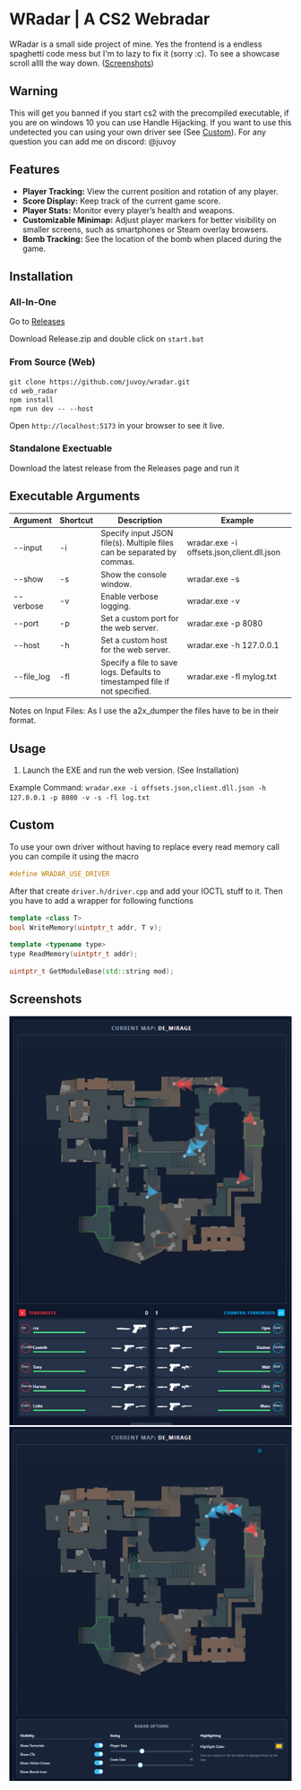# WRadar | A CS2 Webradar
WRadar is a small side project of mine. Yes the frontend is a endless spaghetti code mess but I'm to lazy to fix it (sorry :c).
To see a showcase scroll allll the way down. ([Screenshots](#screenshots))

## Warning
This will get you banned if you start cs2 with the precompiled executable, if you are on windows 10 you can use Handle Hijacking.
If you want to use this undetected you can using your own driver see (See [Custom](#custom)). 
For any question you can add me on discord: @juvoy

## Features
- **Player Tracking:** View the current position and rotation of any player.  
- **Score Display:** Keep track of the current game score.  
- **Player Stats:** Monitor every player’s health and weapons.  
- **Customizable Minimap:** Adjust player markers for better visibility on smaller screens, such as smartphones or Steam overlay browsers.  
- **Bomb Tracking:** See the location of the bomb when placed during the game.

## Installation
### All-In-One
Go to [Releases](https://github.com/juvoy/wradar/releases/)

Download Release.zip and double click on ```start.bat```

### From Source (Web)
```
git clone https://github.com/juvoy/wradar.git
cd web_radar
npm install
npm run dev -- --host
```
Open ```http://localhost:5173``` in your browser to see it live.

### Standalone Exectuable
Download the latest release from the Releases page and run it

## Executable Arguments
| Argument | Shortcut | Description | Example |
|----------|---------|-------------|---------|
| --input | -i | Specify input JSON file(s). Multiple files can be separated by commas. | wradar.exe -i offsets.json,client.dll.json |
| --show | -s | Show the console window. | wradar.exe -s |
| --verbose | -v | Enable verbose logging. | wradar.exe -v |
| --port | -p | Set a custom port for the web server. | wradar.exe -p 8080 |
| --host | -h | Set a custom host for the web server. | wradar.exe -h 127.0.0.1 |
| --file_log | -fl | Specify a file to save logs. Defaults to timestamped file if not specified. | wradar.exe -fl mylog.txt |

Notes on Input Files:
As I use the a2x_dumper the files have to be in their format.

## Usage
1. Launch the EXE and run the web version. (See Installation)

Example Command:
```wradar.exe -i offsets.json,client.dll.json -h 127.0.0.1 -p 8080 -v -s -fl log.txt```

## Custom
To use your own driver without having to replace every read memory call you can compile it using the macro 
```C++
#define WRADAR_USE_DRIVER
```
After that create ```driver.h/driver.cpp``` and add your IOCTL stuff to it. Then you have to add a wrapper for following functions
```C++
template <class T>
bool WriteMemory(uintptr_t addr, T v);
```
```C++
template <typename type>
type ReadMemory(uintptr_t addr);
```
```C++
uintptr_t GetModuleBase(std::string mod);
```

## Screenshots
![Dashboard](screenshots/screenshot_full.png)
![Settings](screenshots/screenshot_settings.png)  
